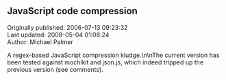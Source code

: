 ## JavaScript code compression  
Originally published: 2006-07-13 09:23:32  
Last updated: 2008-05-04 01:08:24  
Author: Michael Palmer  
  
A regex-based JavaScript compression kludge.\n\nThe current version has been tested against mochikit and json.js, which indeed tripped up the previous version (see comments).